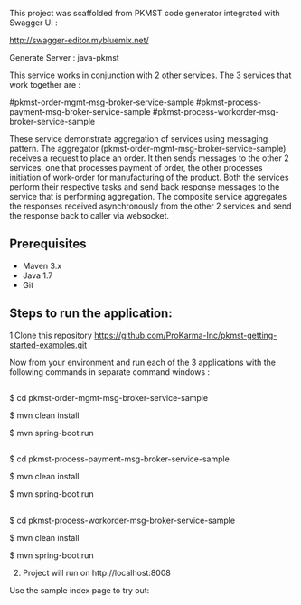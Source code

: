 This project was scaffolded from PKMST code generator integrated with Swagger UI :

http://swagger-editor.mybluemix.net/

Generate Server : java-pkmst 


This service works in conjunction with 2 other services. The 3 services that work together are :

#pkmst-order-mgmt-msg-broker-service-sample
#pkmst-process-payment-msg-broker-service-sample
#pkmst-process-workorder-msg-broker-service-sample


These service demonstrate aggregation of services using messaging pattern. The aggregator (pkmst-order-mgmt-msg-broker-service-sample) receives a request to place an order. It then sends messages to the other 2 services, one that processes payment of order, the other processes initiation of work-order for manufacturing of the product. Both the services perform their respective tasks and send back response messages to the service that is performing aggregation.
The composite service aggregates the responses received asynchronously from the other 2 services and send the response back to caller via websocket.


## Prerequisites

- Maven 3.x
- Java 1.7
- Git

## Steps to run the application: 

1.Clone this repository
https://github.com/ProKarma-Inc/pkmst-getting-started-examples.git

  Now from your environment and run each of the 3 applications with the following commands in separate command windows :

##
  $ cd pkmst-order-mgmt-msg-broker-service-sample

  $ mvn clean install

  $ mvn spring-boot:run

##
  $ cd pkmst-process-payment-msg-broker-service-sample

  $ mvn clean install

  $ mvn spring-boot:run

##
  $ cd pkmst-process-workorder-msg-broker-service-sample

  $ mvn clean install

  $ mvn spring-boot:run  
  
  
2. Project will run on http://localhost:8008 

Use the sample index page to try out:

